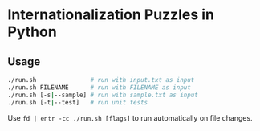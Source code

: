 # Internationalization Puzzles in Python

## Usage

```sh
./run.sh               # run with input.txt as input
./run.sh FILENAME      # run with FILENAME as input
./run.sh [-s|--sample] # run with sample.txt as input
./run.sh [-t|--test]   # run unit tests
```

Use `fd | entr -cc ./run.sh [flags]` to run automatically on file changes.
